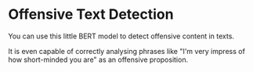 # Offensive Text Detection

You can use this little BERT model to detect offensive content in texts.
  
It is even capable of correctly analysing phrases like "I'm very impress of how short-minded you are" as an offensive proposition.
